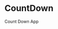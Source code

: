 # CountDown
 Count Down App
     
          
                                                  
                                                     
                                          
                     
              
   
 
   
 
